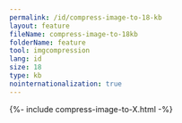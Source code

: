 ```yaml
---
permalink: /id/compress-image-to-18-kb
layout: feature
fileName: compress-image-to-18kb
folderName: feature
tool: imgcompression
lang: id
size: 18
type: kb
nointernationalization: true
---
```

{%- include compress-image-to-X.html -%}       
